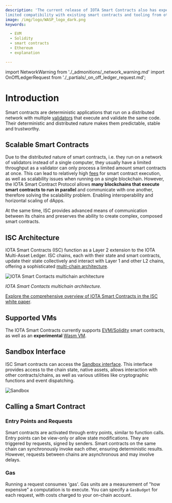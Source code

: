 ```yaml
---
description: 'The current release of IOTA Smart Contracts also has experimental support for EVM/Solidity, providing
limited compatibility with existing smart contracts and tooling from other EVM based chains like Ethereum.'
image: /img/logo/WASP_logo_dark.png
keywords:

  - EVM
  - Solidity
  - smart contracts
  - Ethereum
  - explanation

---
```

import NetworkWarning from './_admonitions/_network_warning.md'
import OnOffLedgerRequest from './_partials/_on_off_ledger_request.md';

# Introduction

<NetworkWarning/>

Smart contracts are deterministic applications that run on a distributed network with multiple
[validators](explanations/validators.md) that execute and validate the same code.
Their deterministic and distributed nature makes them predictable, stable and trustworthy.

## Scalable Smart Contracts

Due to the distributed nature of smart contracts, i.e. they run on a network of validators instead of a single computer,
they usually have a limited throughput as a validator can only process a limited amount smart contracts at once.
This can lead to relatively high [fees](#gas) for smart contract execution, as well as scalability issues when running on 
a single blockchain. However, the IOTA Smart Contract Protocol allows **many blockchains that execute smart contracts to
run in parallel** and communicate with one another, therefore solving the scalability problem. Enabling interoperability and horizontal scaling of dApps.

At the same time, ISC provides advanced means of communication between its chains and preserves the ability to create
complex, composed smart contracts.

## ISC Architecture

IOTA Smart Contracts (ISC) function as a Layer 2 extension to the IOTA Multi-Asset Ledger. ISC chains, each with their
state and smart contracts, update their state collectively and interact with Layer 1 and other L2 chains, offering a
sophisticated [multi-chain architecture](explanations/isc-architecture.md).

![IOTA Smart Contacts multichain architecture](/img/multichain.png 'Click to see the full-size image.')

_IOTA Smart Contacts multichain architecture._

[Explore the comprehensive overview of IOTA Smart Contracts in the ISC white paper](https://files.iota.org/papers/ISC_WP_Nov_10_2021.pdf).

## Supported VMs

The IOTA Smart Contracts currently
supports [EVM/Solidity](getting-started/languages-and-vms.md#evmsolidity-based-smart-contracts)
smart contracts, as well as an **experimental** [Wasm VM](getting-started/languages-and-vms.md#wasm-vm-for-isc).

## Sandbox Interface

ISC Smart contracts can access the [Sandbox interface](explanations/sandbox.md). 
This interface provides access to the chain state, native assets, allows interaction with other contracts/chains, as well as various utilities like cryptographic functions and event dispatching.

![Sandbox](/img/sandbox.png)

## Calling a Smart Contract

### Entry Points and Requests

Smart contracts are activated through entry points, similar to function calls. Entry points can be view-only or allow state
modifications. They are triggered by requests, signed by senders. Smart contracts on the same chain can
synchronously invoke each other, ensuring deterministic results. However, requests between chains are asynchronous and
may involve delays.

### Gas

Running a request consumes 'gas'. Gas units are a measurement of "how expensive" a computation is to execute. You can specify a `GasBudget` 
for each request, with costs charged to your on-chain account. 

<OnOffLedgerRequest/>
